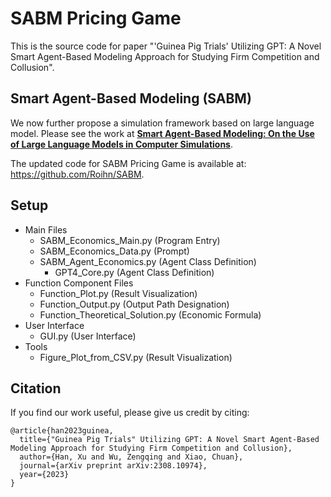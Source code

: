 # SABM Pricing Game
This is the source code for paper "'Guinea Pig Trials' Utilizing GPT: A Novel Smart Agent-Based Modeling Approach for Studying Firm Competition and Collusion".

## Smart Agent-Based Modeling (SABM)
We now further propose a simulation framework based on large language model. Please see the work at **[Smart Agent-Based Modeling: On the Use of Large Language Models in Computer Simulations](https://arxiv.org/abs/2311.06330)**.

The updated code for SABM Pricing Game is available at: https://github.com/Roihn/SABM.

## Setup
- Main Files
  - SABM_Economics_Main.py (Program Entry)
  - SABM_Economics_Data.py (Prompt)
  - SABM_Agent_Economics.py (Agent Class Definition)
    - GPT4_Core.py (Agent Class Definition)
- Function Component Files
  - Function_Plot.py (Result Visualization)
  - Function_Output.py (Output Path Designation)
  - Function_Theoretical_Solution.py (Economic Formula)
- User Interface
  - GUI.py (User Interface)
- Tools
  - Figure_Plot_from_CSV.py (Result Visualization)

## Citation
If you find our work useful, please give us credit by citing:
```
@article{han2023guinea,
  title={"Guinea Pig Trials" Utilizing GPT: A Novel Smart Agent-Based Modeling Approach for Studying Firm Competition and Collusion},
  author={Han, Xu and Wu, Zengqing and Xiao, Chuan},
  journal={arXiv preprint arXiv:2308.10974},
  year={2023}
}
```
